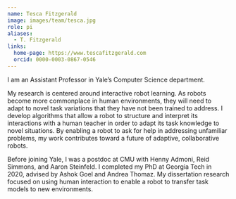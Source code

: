 ```yaml
---
name: Tesca Fitzgerald
image: images/team/tesca.jpg
role: pi
aliases:
  - T. Fitzgerald
links:
  home-page: https://www.tescafitzgerald.com
  orcid: 0000-0003-0867-0546
---
```


I am an Assistant Professor in Yale’s Computer Science department.

My research is centered around interactive robot learning. As robots become more commonplace in human environments, they will need to adapt to novel task variations that they have not been trained to address. I develop algorithms that allow a robot to structure and interpret its interactions with a human teacher in order to adapt its task knowledge to novel situations. By enabling a robot to ask for help in addressing unfamiliar problems, my work contributes toward a future of adaptive, collaborative robots.

Before joining Yale, I was a postdoc at CMU with Henny Admoni, Reid Simmons, and Aaron Steinfeld. I completed my PhD at Georgia Tech in 2020, advised by Ashok Goel and Andrea Thomaz. My dissertation research focused on using human interaction to enable a robot to transfer task models to new environments.
